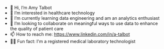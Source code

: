 - 👋  Hi, I’m Amy Talbot
- 👀  I’m interested in healthcare technology
- 🌱  I’m currently learning data engineering and am an analytics enthusiast
- 💞️  I’m looking to collaborate on meaningful ways to use data to enhance the quality of patient care
- 📫  How to reach me: https://www.linkedin.com/in/a-talbot
- :woman_scientist: Fun fact: I'm a registered medical laboratory technologist
